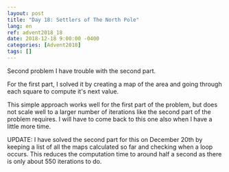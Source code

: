 ```yaml
---
layout: post
title: "Day 18: Settlers of The North Pole"
lang: en
ref: advent2018_18
date: 2018-12-18 9:00:00 -0400
categories: [Advent2018]
tags: []
---
```

Second problem I have trouble with the second part.

For the first part, I solved it by creating a map of the area and going through each square to compute it's next value.

This simple approach works well for the first part of the problem, but does not scale well to a larger number of iterations like the second part of the problem requires. I will have to come back to this one also when I have a little more time.

UPDATE: I have solved the second part for this on December 20th by keeping a list of all the maps calculated so far and checking when a loop occurs. This reduces the computation time to around half a second as there is only about 550 iterations to do.